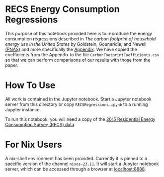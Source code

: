 # RECS Energy Consumption Regressions

This purpose of this notebook provided here is to reproduce the energy consumption regressions described in 
*The carbon footprint of household energy use in the United States* 
by Goldstein, Gounaridis, and Newell 
[(PNAS)](https://www.pnas.org/doi/abs/10.1073/pnas.1922205117) 
and more specifically the 
[Appendix](https://www.pnas.org/doi/suppl/10.1073/pnas.1922205117/suppl_file/pnas.1922205117.sapp.pdf). 
We have copied the coefficients from the Appendix to the file 
`CarbonFootprintCoefficients.csv` so that we can perform comparisons 
of our results with those from the paper. 

# How To Use
All work is contained in the Jupyter notebook.  Start a Jupyter notebook server from this directory or 
copy `RECSRegressions.ipynb` to a running Jupyter instance.  

To run this notebook, you will need a copy of the 
[2015 Residential Energy Consumption Survey (RECS) data](https://www.eia.gov/consumption/residential/data/2015/csv/recs2015_public_v4.csv).

# For Nix Users
A nix-shell environment has been provided. 
Currently it is pinned to a specific version of the channel `nixos-23.11`. 
It will start a Jupyter notebook server, which can be accessed through a browser 
at [localhost:8888](http://localhost:8888/).

